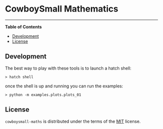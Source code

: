 # CowboySmall Mathematics

<!-- 
[![PyPI - Version](https://img.shields.io/pypi/v/cowboysmall-maths.svg)](https://pypi.org/project/cowboysmall-maths)
[![PyPI - Python Version](https://img.shields.io/pypi/pyversions/cowboysmall-maths.svg)](https://pypi.org/project/cowboysmall-maths)
 -->

-----

**Table of Contents**

- [Development](#Development)
- [License](#license)


## Development

The best way to play with these tools is to launch a hatch shell:

```console
> hatch shell
```

once the shell is up and running you can run the examples:

```console
> python -m examples.plots.plots_01
```

## License

`cowboysmall-maths` is distributed under the terms of the [MIT](https://spdx.org/licenses/MIT.html) license.
